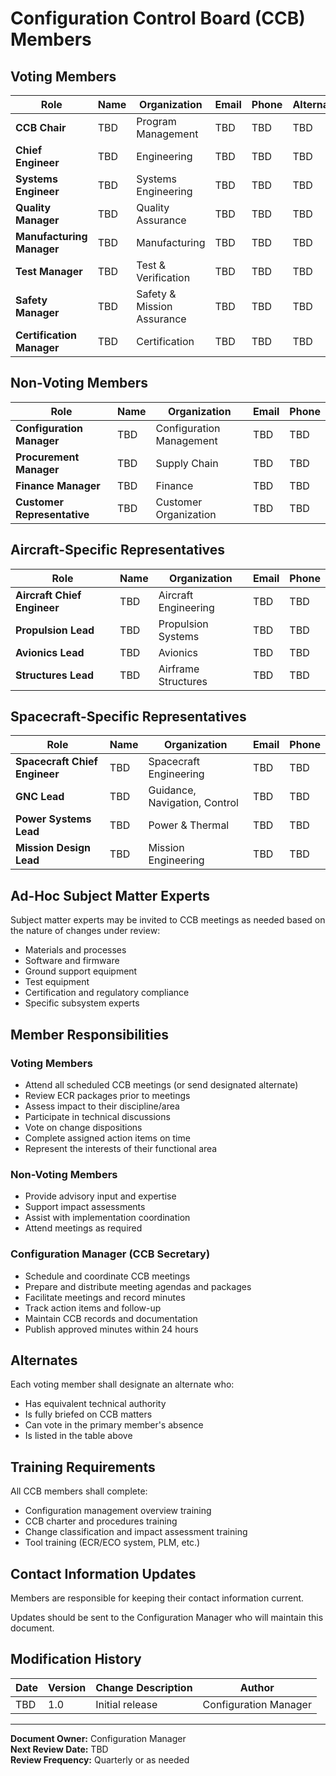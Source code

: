# Configuration Control Board (CCB) Members

## Voting Members

| Role | Name | Organization | Email | Phone | Alternate |
|------|------|--------------|-------|-------|-----------|
| **CCB Chair** | TBD | Program Management | TBD | TBD | TBD |
| **Chief Engineer** | TBD | Engineering | TBD | TBD | TBD |
| **Systems Engineer** | TBD | Systems Engineering | TBD | TBD | TBD |
| **Quality Manager** | TBD | Quality Assurance | TBD | TBD | TBD |
| **Manufacturing Manager** | TBD | Manufacturing | TBD | TBD | TBD |
| **Test Manager** | TBD | Test & Verification | TBD | TBD | TBD |
| **Safety Manager** | TBD | Safety & Mission Assurance | TBD | TBD | TBD |
| **Certification Manager** | TBD | Certification | TBD | TBD | TBD |

## Non-Voting Members

| Role | Name | Organization | Email | Phone |
|------|------|--------------|-------|-------|
| **Configuration Manager** | TBD | Configuration Management | TBD | TBD |
| **Procurement Manager** | TBD | Supply Chain | TBD | TBD |
| **Finance Manager** | TBD | Finance | TBD | TBD |
| **Customer Representative** | TBD | Customer Organization | TBD | TBD |

## Aircraft-Specific Representatives

| Role | Name | Organization | Email | Phone |
|------|------|--------------|-------|-------|
| **Aircraft Chief Engineer** | TBD | Aircraft Engineering | TBD | TBD |
| **Propulsion Lead** | TBD | Propulsion Systems | TBD | TBD |
| **Avionics Lead** | TBD | Avionics | TBD | TBD |
| **Structures Lead** | TBD | Airframe Structures | TBD | TBD |

## Spacecraft-Specific Representatives

| Role | Name | Organization | Email | Phone |
|------|------|--------------|-------|-------|
| **Spacecraft Chief Engineer** | TBD | Spacecraft Engineering | TBD | TBD |
| **GNC Lead** | TBD | Guidance, Navigation, Control | TBD | TBD |
| **Power Systems Lead** | TBD | Power & Thermal | TBD | TBD |
| **Mission Design Lead** | TBD | Mission Engineering | TBD | TBD |

## Ad-Hoc Subject Matter Experts

Subject matter experts may be invited to CCB meetings as needed based on the nature of changes under review:

- Materials and processes
- Software and firmware
- Ground support equipment
- Test equipment
- Certification and regulatory compliance
- Specific subsystem experts

## Member Responsibilities

### Voting Members
- Attend all scheduled CCB meetings (or send designated alternate)
- Review ECR packages prior to meetings
- Assess impact to their discipline/area
- Participate in technical discussions
- Vote on change dispositions
- Complete assigned action items on time
- Represent the interests of their functional area

### Non-Voting Members
- Provide advisory input and expertise
- Support impact assessments
- Assist with implementation coordination
- Attend meetings as required

### Configuration Manager (CCB Secretary)
- Schedule and coordinate CCB meetings
- Prepare and distribute meeting agendas and packages
- Facilitate meetings and record minutes
- Track action items and follow-up
- Maintain CCB records and documentation
- Publish approved minutes within 24 hours

## Alternates

Each voting member shall designate an alternate who:
- Has equivalent technical authority
- Is fully briefed on CCB matters
- Can vote in the primary member's absence
- Is listed in the table above

## Training Requirements

All CCB members shall complete:
- Configuration management overview training
- CCB charter and procedures training
- Change classification and impact assessment training
- Tool training (ECR/ECO system, PLM, etc.)

## Contact Information Updates

Members are responsible for keeping their contact information current. 

Updates should be sent to the Configuration Manager who will maintain this document.

## Modification History

| Date | Version | Change Description | Author |
|------|---------|-------------------|--------|
| TBD | 1.0 | Initial release | Configuration Manager |

---

**Document Owner:** Configuration Manager  
**Next Review Date:** TBD  
**Review Frequency:** Quarterly or as needed
